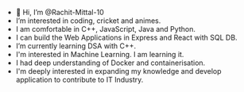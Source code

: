 - 👋 Hi, I’m @Rachit-Mittal-10
-  I’m interested in coding, cricket and animes.
-  I am comfortable in C++, JavaScript, Java and Python.
-  I can build the Web Applications in Express and React with SQL DB.
-  I’m currently learning DSA with C++.
-  I'm interested in Machine Learning. I am learning it.
-  I had deep understanding of Docker and containerisation.
-  I'm deeply interested in expanding my knowledge and develop application to contribute to IT Industry.

<!---
Rachit-Mittal-10/Rachit-Mittal-10 is a ✨ special ✨ repository because its `README.md` (this file) appears on your GitHub profile.
You can click the Preview link to take a look at your changes.
--->
